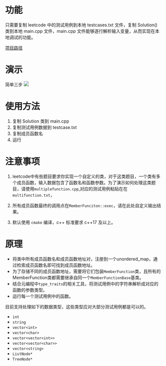 # 功能

只需要复制 leetcode 中的测试用例到本地 testcases.txt 文件，复制 Solution() 类到本地 main.cpp 文件，main.cpp 文件能够逐行解析输入变量，从而实现在本地调试的功能。

[项目路径](https://github.com/aiyolo/leetcode-debug)

# 演示
简单三步
![](assets/demo.png)

# 使用方法

1. 复制 Solution 类到 main.cpp
2. 复制测试用例数据到 testcase.txt
3. 复制成员函数名
4. 运行

# 注意事项

1. leetcode中有些题目要求你实现一个自定义的类，对于这类题目，一个类有多个成员函数，输入数据包含了函数名和函数参数。为了演示如何处理这类题目，请使用`multiplefunction.cpp`,对应的测试用例粘贴在在`multifunction.txt`，

2. 所有成员函数最终的调用点在`MemberFunciton::exec`，请在此处自定义输出结果。

3. 默认使用 `cmake` 编译，c++ 标准要求 c++17 及以上。

# 原理
- 将类中所有成员函数名和成员函数地址对，注册到一个unordered_map，通过检索成员函数名即可找到成员函数地址。
- 为了存储不同的成员函数地址，需要将它们包装`MemberFunction`类，且所有的MemberFunction类都需要继承自同一个`MemberFunctionBase`基类。
- 结合元编程中`type_traits`的相关工具，将测试用例中的字符串解析成对应的函数的参数类型。
- 运行每一个测试用例中的函数。


目前支持处理如下的数据类型，这些类型应对大部分测试用例都是可以的。

- `int`
- `string`
- `vector<int>`
- `vector<char>`
- `vector<vector<int>>`
- `vector<vector<char>>`
- `vector<string>`
- `ListNode*`
- `TreeNode*`
